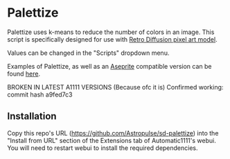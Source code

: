 # Palettize
Palettize uses k-means to reduce the number of colors in an image. This script is specifically designed for use with [Retro Diffusion pixel art model](https://astropulse.gumroad.com/l/RetroDiffusionModel).

Values can be changed in the "Scripts" dropdown menu.

Examples of Palettize, as well as an [Aseprite](https://www.aseprite.org/) compatible version can be found [here](https://astropulse.gumroad.com/l/RetroDiffusion).

BROKEN IN LATEST A1111 VERSIONS (Because ofc it is)
Confirmed working: commit hash a9fed7c3

## Installation
Copy this repo's URL (https://github.com/Astropulse/sd-palettize) into the "Install from URL" section of the Extensions tab of Automatic1111's webui.
You will need to restart webui to install the required dependencies.
